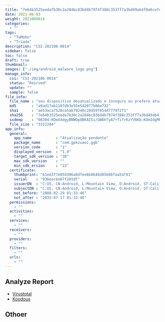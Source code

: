 ```yaml
---
title: "7e64b3525eeda7b30c2a284bc83bd4b7974f388c353ff7a3bd49ab4f0a6cefe5"
date: 2021-06-03
weight: 2021060014
categories:
  - ""
tags:
  - "TwMobo"
  - "Triada"
description: "CSI-202106-0014"
sidebar: false
toc: false
draft: true
thumbnail: 
images: ["./img/android_malware_logo.png"]
manage_info:
  csi: "CSI-202106-0014"
  status: "Resrved"
  update: ""
  sample: false
file_info:
  file_name : "seu dispositivo desatualizado e inseguro ou prefere atualizar agora o sistema.ap"
  md5       : "a9ad17ab1107db3e55e542977b86e722"
  sha1	    : "ae53aca7528ca5ab79248c28d59f854d7774f2f1"
  sha256    : "7e64b3525eeda7b30c2a284bc83bd4b7974f388c353ff7a3bd49ab4f0a6cefe5"
  ssdeep    : "98304:KOmX4dgyBNWOp8BKAISi/GWDkTyA7+TifrKzYV6Kb:KOmIdgMNWOp8Rbi/lDhU5"
  file_size : "3312284"
app_info:
  general:
    app_name           : "Atualização pendente"
    package_name       : "com.gpkzuaoi.ggb"
    version_code       : "1"
    displayed_version  : "1.0"
    target_sdk_version : "30"
    max_sdk_version    : ""
    min_sdk_ersion     : "23"
  certificate:
    thumbprint: "61ed377e85d386a8dfee6b864bd85b0bfaa5af81"
    serial    : "936eacbe07f201df"
    issuerDN  : "C:US, CN:Android, L:Mountain View, O:Android, ST:California, OU:Android, email:android@android.com"
    subjectDN : "C:US, CN:Android, L:Mountain View, O:Android, ST:California, OU:Android, email:android@android.com"
    not_before: "2008-02-29 01:33:46"
    not_after : "2035-07-17 01:33:46"
  permissions:
    - ""
  activities:
    - ""
  services:
    - ""
  receivers:
    - ""
  providers:
    - ""
  filters:
    - ""
  urls:
    - ""
---
```


## Analyze Report

- [Virustotal](https://www.virustotal.com/gui/file/7e64b3525eeda7b30c2a284bc83bd4b7974f388c353ff7a3bd49ab4f0a6cefe5)
- [Koodous](https://koodous.com/apks/7e64b3525eeda7b30c2a284bc83bd4b7974f388c353ff7a3bd49ab4f0a6cefe5)

## Othoer
